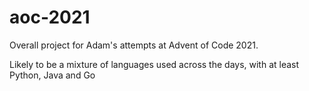 # aoc-2021

Overall project for Adam's attempts at Advent of Code 2021.

Likely to be a mixture of languages used across the days, with at least Python, Java and Go
